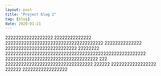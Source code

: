 ```yaml
---
layout: post
title: "Project blog 2"
tag: [blog]
date: 2020-01-21
---
```

222222222222222222 22222222222222 2222222222222222222222222222222222222 22222222222222  222222222222222222222222222 22222222 22222222222222222222222222222222222222222222222222222 22222222222222222222222222222222222 222 222222222222222222222222222222222 222222 22222222222222222 222222 22222222222222222
